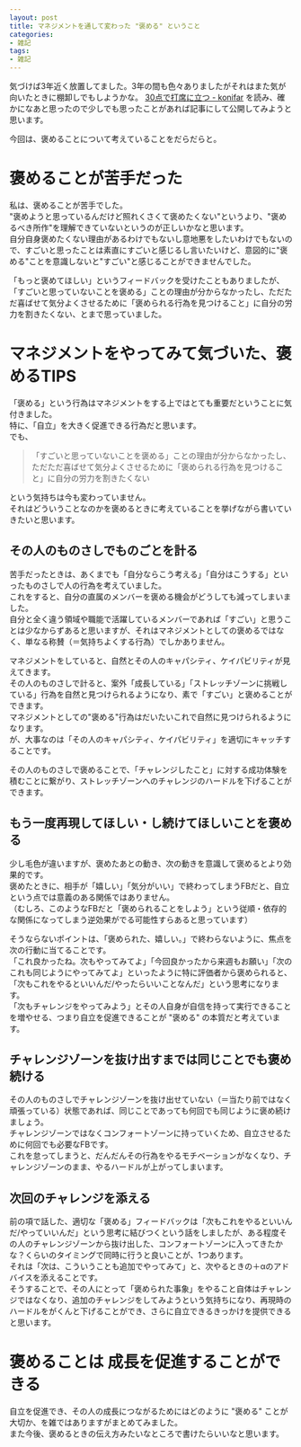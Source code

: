 ```yaml
---
layout: post
title: マネジメントを通して変わった "褒める" ということ
categories:
- 雑記
tags:
- 雑記
---
```


気づけば3年近く放置してました。3年の間も色々ありましたがそれはまた気が向いたときに棚卸しでもしようかな。
[30点で打席に立つ - konifar](https://speakerdeck.com/konifar/30dian-deda-xi-nili-tu) を読み、確かになあと思ったので少しでも思ったことがあれば記事にして公開してみようと思います。

今回は、褒めることについて考えていることをだらだらと。

# 褒めることが苦手だった
私は、褒めることが苦手でした。  
"褒めようと思っているんだけど照れくさくて褒めたくない"というより、"褒めるべき所作"を理解できていないというのが正しいかなと思います。  
自分自身褒めたくない理由があるわけでもないし意地悪をしたいわけでもないので、すごいと思ったことは素直にすごいと感じるし言いたいけど、意図的に"褒める"ことを意識しないと"すごい"と感じることができませんでした。  
  
「もっと褒めてほしい」というフィードバックを受けたこともありましたが、「すごいと思っていないことを褒める」ことの理由が分からなかったし、ただただ喜ばせて気分よくさせるために「褒められる行為を見つけること」に自分の労力を割きたくない、とまで思っていました。

# マネジメントをやってみて気づいた、褒めるTIPS
「褒める」という行為はマネジメントをする上ではとても重要だということに気付きました。  
特に、「自立」を大きく促進できる行為だと思います。  
でも、

> 「すごいと思っていないことを褒める」ことの理由が分からなかったし、ただただ喜ばせて気分よくさせるために「褒められる行為を見つけること」に自分の労力を割きたくない

という気持ちは今も変わっていません。  
それはどういうことなのかを褒めるときに考えていることを挙げながら書いていきたいと思います。

## その人のものさしでものごとを計る
苦手だったときは、あくまでも「自分ならこう考える」「自分はこうする」といったものさしで人の行為を考えていました。  
これをすると、自分の直属のメンバーを褒める機会がどうしても減ってしまいました。  
自分と全く違う領域や職能で活躍しているメンバーであれば「すごい」と思うことは少なからずあると思いますが、それはマネジメントとしての褒めるではなく、単なる称賛（＝気持ちよくする行為）でしかありません。  

マネジメントをしていると、自然とその人のキャパシティ、ケイパビリティが見えてきます。  
その人のものさしで計ると、案外「成長している」「ストレッチゾーンに挑戦している」行為を自然と見つけられるようになり、素で「すごい」と褒めることができます。  
マネジメントとしての"褒める"行為はだいたいこれで自然に見つけられるようになります。  
が、大事なのは「その人のキャパシティ、ケイパビリティ」を適切にキャッチすることです。  

その人のものさしで褒めることで、「チャレンジしたこと」に対する成功体験を積むことに繋がり、ストレッチゾーンへのチャレンジのハードルを下げることができます。

## もう一度再現してほしい・し続けてほしいことを褒める
少し毛色が違いますが、褒めたあとの動き、次の動きを意識して褒めるとより効果的です。  
褒めたときに、相手が「嬉しい」「気分がいい」で終わってしまうFBだと、自立という点では意義のある関係ではありません。  
（むしろ、このようなFBだと「褒められることをしよう」という従順・依存的な関係になってしまう逆効果がでる可能性すらあると思っています）  

そうならないポイントは、「褒められた、嬉しい。」で終わらないように、焦点を次の行動に当てることです。  
「これ良かったね。次もやってみてよ」「今回良かったから来週もお願い」「次のこれも同じようにやってみてよ」といったように特に評価者から褒められると、「次もこれをやるといいんだ/やったらいいことなんだ」という思考になります。  
「次もチャレンジをやってみよう」とその人自身が自信を持って実行できることを増やせる、つまり自立を促進できることが "褒める" の本質だと考えています。  

## チャレンジゾーンを抜け出すまでは同じことでも褒め続ける
その人のものさしでチャレンジゾーンを抜け出せていない（＝当たり前ではなく頑張っている）状態であれば、同じことであっても何回でも同じように褒め続けましょう。  
チャレンジゾーンではなくコンフォートゾーンに持っていくため、自立させるために何回でも必要なFBです。  
これを怠ってしまうと、だんだんその行為をやるモチベーションがなくなり、チャレンジゾーンのまま、やるハードルが上がってしまいます。

## 次回のチャレンジを添える
前の項で話した、適切な「褒める」フィードバックは「次もこれをやるといいんだ/やっていいんだ」という思考に結びつくという話をしましたが、ある程度その人のチャレンジゾーンから抜け出した、コンフォートゾーンに入ってきたかな？くらいのタイミングで同時に行うと良いことが、1つあります。  
それは「次は、こういうことも追加でやってみて」と、次やるときの＋αのアドバイスを添えることです。  
そうすることで、その人にとって「褒められた事象」をやること自体はチャレンジではなくなり、追加のチャレンジをしてみようという気持ちになり、再現時のハードルをがくんと下げることができ、さらに自立できるきっかけを提供できると思います。

# 褒めることは 成長を促進することができる
自立を促進でき、その人の成長につながるためにはどのように "褒める" ことが大切か、を雑ではありますがまとめてみました。  
また今後、褒めるときの伝え方みたいなところで書けたらいいなと思います。
